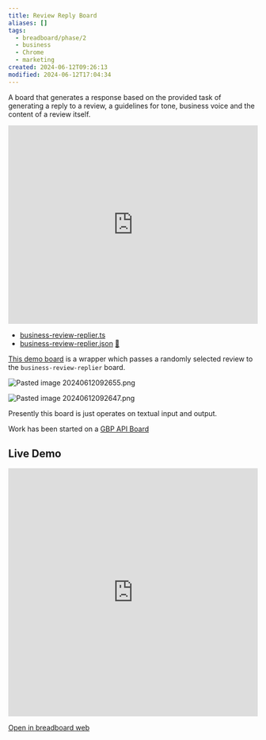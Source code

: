 ```yaml
---
title: Review Reply Board
aliases: []
tags:
  - breadboard/phase/2
  - business
  - Chrome
  - marketing
created: 2024-06-12T09:26:13
modified: 2024-06-12T17:04:34
---
```


A board that generates a response based on the provided task of generating a reply to a review, a guidelines for tone, business voice and the content of a review itself.

<iframe width="100%" height="400" src="https://www.youtube.com/embed/lFe6koESrH4&rel=0" title="YouTube video player" frameborder="0" allow="accelerometer; autoplay; clipboard-write; encrypted-media; gyroscope; picture-in-picture" allowfullscreen></iframe>

- [business-review-replier.ts](https://github.com/ExaDev/breadboard/blob/business-review-reply/packages/breadboard-web/src/boards/business-review-replier.ts)
- [business-review-replier.json](https://github.com/ExaDev/breadboard/blob/business-review-reply/packages/breadboard-web/public/graphs/business-review-replier.json) [🔗](https://breadboard-ai.web.app/?board=https://raw.githubusercontent.com/ExaDev/breadboard/business-review-reply/packages/breadboard-web/public/graphs/business-review-replier.json)

[This demo board](https://breadboard-ai.web.app/?board=https://raw.githubusercontent.com/ExaDev/breadboard/business-review-reply/packages/breadboard-web/public/graphs/business-review-replier-demo.json) is a wrapper which passes a randomly selected review to the `business-review-replier` board.

![Pasted image 20240612092655.png](projects/Breadboard/Phase%202/files/Pasted%20image%2020240612092655.png)

![Pasted image 20240612092647.png](projects/Breadboard/Phase%202/files/Pasted%20image%2020240612092647.png)

Presently this board is just operates on textual input and output.

Work has been started on a [GBP API Board](projects/Breadboard/Phase%202/GBP%20API%20Board.md)

## Live Demo

<iframe src="https://breadboard-ai.web.app/?board=https://raw.githubusercontent.com/ExaDev/breadboard/business-review-reply/packages/breadboard-web/public/graphs/business-review-replier-demo.json&embed" style="width: 100%; height: 500px; border: 0;"></iframe>

[Open in breadboard web](https://breadboard-ai.web.app/?board=https://raw.githubusercontent.com/ExaDev/breadboard/business-review-reply/packages/breadboard-web/public/graphs/business-review-replier-demo.json)
